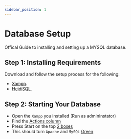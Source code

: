 ```yaml
---
sidebar_position: 1
---
```

# Database Setup

Offical Guide to installing and setting up a MYSQL database.

## Step 1: Installing Requirements

Download and follow the setup process for the following:

- [Xampp](https://www.apachefriends.org/download.html).
- [HeidiSQL](https://www.heidisql.com/download.php).

## Step 2: Starting Your Database

- Open the `Xampp` you installed (Run as admininstator)
- Find the [Actions column](https://prnt.sc/PooUmoH7cEJe)
- Press Start on the top [2 boxes](https://prnt.sc/fIyfBJK3o2zM)
- This should turn `Apache` and `MySQL` [Green](https://prnt.sc/uByIP-SC6Z1f)